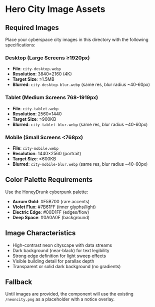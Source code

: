 # Hero City Image Assets

## Required Images

Place your cyberspace city images in this directory with the following specifications:

### Desktop (Large Screens ≥1920px)
- **File**: `city-desktop.webp` 
- **Resolution**: 3840×2160 (4K)
- **Target Size**: ≤1.5MB
- **Blurred**: `city-desktop-blur.webp` (same res, blur radius ~40-60px)

### Tablet (Medium Screens 768-1919px)
- **File**: `city-tablet.webp`
- **Resolution**: 2560×1440
- **Target Size**: ≤900KB
- **Blurred**: `city-tablet-blur.webp` (same res, blur radius ~40-60px)

### Mobile (Small Screens <768px)
- **File**: `city-mobile.webp`
- **Resolution**: 1440×2560 (portrait)
- **Target Size**: ≤600KB
- **Blurred**: `city-mobile-blur.webp` (same res, blur radius ~40-60px)

## Color Palette Requirements

Use the HoneyDrunk cyberpunk palette:
- **Aurum Gold**: #F5B700 (rare accents)
- **Violet Flux**: #7B61FF (inner glyphs/light)
- **Electric Edge**: #00D1FF (edges/flow)
- **Deep Space**: #0A0A0F (background)

## Image Characteristics

- High-contrast neon cityscape with data streams
- Dark background (near-black) for text legibility
- Strong edge definition for light sweep effects
- Visible building detail for parallax depth
- Transparent or solid dark background (no gradients)

## Fallback

Until images are provided, the component will use the existing `/neoncity.png` as a placeholder with a notice overlay.
